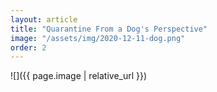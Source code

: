 ```yaml
---
layout: article
title: "Quarantine From a Dog's Perspective"
image: "/assets/img/2020-12-11-dog.png"
order: 2
---
```


![]({{ page.image | relative_url }})
